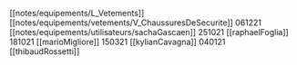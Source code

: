 [[notes/equipements/L_Vetements]] [[notes/equipements/vetements/V_ChaussuresDeSecurite]] 061221 [[notes/equipements/utilisateurs/sachaGascaen]]
251021 [[raphaelFoglia]]
181021 [[marioMigliore]]
150321 [[kylianCavagna]]
040121 [[thibaudRossetti]]